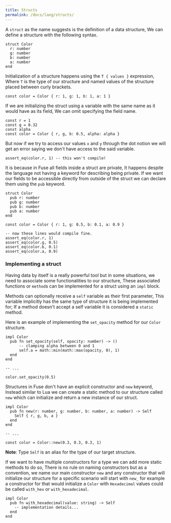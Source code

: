 ```yaml
---
title: Structs
permalink: /docs/lang/structs/
---
```


A `struct` as the name suggests is the definition of a data structure, We can define a structure with the following syntax.

```fuse
struct Color
  r: number
  g: number
  b: number
  a: number
end
```

Initialization of a structure happens using the `T { values }` expression, Where `T` is the type of our structure and named values of the structure placed between curly brackets.

```fuse
const color = Color { r: 1, g: 1, b: 1, a: 1 }
```

If we are initializing the struct using a variable with the same name as it would have as its field, We can omit specifying the field name.

```fuse
const r = 1
const g = 0.32
const alpha
const color = Color { r, g, b: 0.5, alpha: alpha }
```

But now if we try to access our values `x` and `y` through the dot notion we will get an error saying we don't have access to the said variable.

```fuse
assert_eq(color.r, 1) -- this won't compile!
```

It is because in Fuse all fields inside a struct are private, It happens despite the language not having a keyword for describing being private. If we want our fields to be accessible directly from outside of the struct we can declare them using the `pub` keyword.

```fuse
struct Color
  pub r: number
  pub g: number
  pub b: number
  pub a: number
end

const color = Color { r: 1, g: 0.5, b: 0.1, a: 0.9 }

-- now these lines would compile fine.
assert_eq(color.r, 1)
assert_eq(color.g, 0.5)
assert_eq(color.b, 0.1)
assert_eq(color.a, 0.9)
```

### Implementing a struct

Having data by itself is a really powerful tool but in some situations, we need to associate some functionalities to our structure, These associated functions or `method`s can be implemented for a struct using an `impl` block.

Methods can optionally receive a `self` variable as their first parameter, This variable implicitly has the same type of structure it is being implemented for; If a method doesn't accept a self variable it is considered a `static` method.

Here is an example of implementing the `set_opacity` method for our `Color` structure.

```fuse
impl Color
  pub fn set_opacity(self, opacity: number) -> ()
      -- clamping alpha between 0 and 1
      self.a = math::min(math::max(opacity, 0), 1)
  end
end

-- ...

color.set_opacity(0.5)
```

Structures in Fuse don't have an explicit constructor and `new` keyword, Instead similar to Lua we can create a static method to our structure called `new` which can initialize and return a new instance of our struct.

```fuse
impl Color
  pub fn new(r: number, g: number, b: number, a: number) -> Self
    Self { r, g, b, a }
  end
end

-- ...

const color = Color::new(0.3, 0.3, 0.3, 1)
```

__Note__: Type `Self` is an alias for the type of our target structure.

If we want to have multiple constructors for a type we can add more static methods to do so, There is no rule on naming constructors but as a convention, we name our main constructor `new` and any constructor that will initialize our structure for a specific scenario will start with `new_` for example a constructor for that would initialize a `Color` with `Hexadecimal` values could be called `with_hex` or `with_hexadecimal`.

```fuse
impl Color
  pub fn with_hexadecimal(value: string) -> Self
    -- implementation details...
  end
end
```
